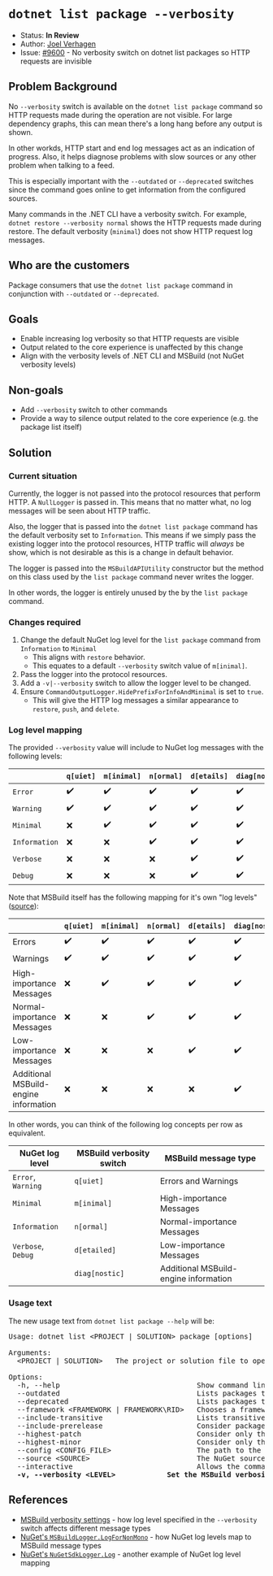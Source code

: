 # `dotnet list package --verbosity`

* Status: **In Review**
* Author: [Joel Verhagen](https://github.com/joelverhagen)
* Issue: [#9600](https://github.com/NuGet/Home/issues/9600) - No verbosity switch on dotnet list packages so HTTP requests are invisible

## Problem Background

No `--verbosity` switch is available on the `dotnet list package` command so HTTP requests made during the operation
are not visible. For large dependency graphs, this can mean there's a long hang before any output is shown.

In other workds, HTTP start and end log messages act as an indication of progress. Also, it helps diagnose problems
with slow sources or any other problem when talking to a feed.

This is especially important with the `--outdated` or `--deprecated` switches since the command goes online to get
information from the configured sources.

Many commands in the .NET CLI have a verbosity switch. For example, `dotnet restore --verbosity normal` shows the HTTP
requests made during restore. The default verbosity (`minimal`) does not show HTTP request log messages. 

## Who are the customers

Package consumers that use the `dotnet list package` command in conjunction with `--outdated` or `--deprecated`.

## Goals

* Enable increasing log verbosity so that HTTP requests are visible
* Output related to the core experience is unaffected by this change
* Align with the verbosity levels of .NET CLI and MSBuild (not NuGet verbosity levels)

## Non-goals

* Add `--verbosity` switch to other commands
* Provide a way to silence output related to the core experience (e.g. the package list itself)

## Solution

### Current situation

Currently, the logger is not passed into the protocol resources that perform HTTP. A `NullLogger` is passed in. This
means that no matter what, no log messages will be seen about HTTP traffic.

Also, the logger that is passed into the `dotnet list package` command has the default verbosity set to `Information`.
This means if we simply pass the existing logger into the protocol resources, HTTP traffic will *always* be show, which
is not desirable as this is a change in default behavior.

The logger is passed into the `MSBuildAPIUtility` constructor but the method on this class used by the
`list package` command never writes the logger.

In other words, the logger is entirely unused by the by the `list package` command.

### Changes required

1. Change the default NuGet log level for the `list package` command from `Information` to `Minimal`
   - This aligns with `restore` behavior.
   - This equates to a default `--verbosity` switch value of `m[inimal]`.
1. Pass the logger into the protocol resources.
1. Add a `-v|--verbosity` switch to allow the logger level to be changed.
1. Ensure `CommandOutputLogger.HidePrefixForInfoAndMinimal` is set to `true`.
   - This will give the HTTP log messages a similar appearance to `restore`, `push`, and `delete`.

### Log level mapping

The provided `--verbosity` value will include to NuGet log messages with the following levels:

​             | `q[uiet]` | `m[inimal]` | `n[ormal]` | `d[etails]` | `diag[nostic]`
------------- | --------- | ----------- | ---------- | ----------- | --------------
`Error`       | ✔️        | ✔️         | ✔️         | ✔️         | ✔️   
`Warning`     | ✔️        | ✔️         | ✔️         | ✔️         | ✔️   
`Minimal`     | ❌        | ✔️         | ✔️         | ✔️         | ✔️   
`Information` | ❌        | ❌         | ✔️         | ✔️         | ✔️   
`Verbose`     | ❌        | ❌         | ❌         | ✔️         | ✔️   
`Debug`       | ❌        | ❌         | ❌         | ✔️         | ✔️   


Note that MSBuild itself has the following mapping for it's own "log levels"
([source](https://docs.microsoft.com/en-us/visualstudio/msbuild/obtaining-build-logs-with-msbuild?view=vs-2019#verbosity-settings)):

​                                     | `q[uiet]` | `m[inimal]` | `n[ormal]` | `d[etails]` | `diag[nostic]`
------------------------------------- | --------- | ----------- | ---------- | ----------- | --------------
Errors                                | ✔️        | ✔️         | ✔️         | ✔️         | ✔️   
Warnings                              | ✔️        | ✔️         | ✔️         | ✔️         | ✔️   
High-importance Messages              | ❌        | ✔️         | ✔️         | ✔️         | ✔️   
Normal-importance Messages            | ❌        | ❌         | ✔️         | ✔️         | ✔️   
Low-importance Messages               | ❌        | ❌         | ❌         | ✔️         | ✔️   
Additional MSBuild-engine information | ❌        | ❌         | ❌         | ❌         | ✔️   

In other words, you can think of the following log concepts per row as equivalent.

NuGet log level    | MSBuild verbosity switch | MSBuild message type
------------------ | ------------------------ | --------------------
`Error`, `Warning` | `q[uiet]`                | Errors and Warnings
`Minimal`          | `m[inimal]`              | High-importance Messages
`Information`      | `n[ormal]`               | Normal-importance Messages
`Verbose`, `Debug` | `d[etailed]`             | Low-importance Messages
​                  | `diag[nostic]`           | Additional MSBuild-engine information

### Usage text

The new usage text from `dotnet list package --help` will be:

<pre>
Usage: dotnet list &lt;PROJECT | SOLUTION&gt; package [options]

Arguments:
  &lt;PROJECT | SOLUTION&gt;   The project or solution file to operate on. If a file is not specified, the command will search the current directory for one.

Options:
  -h, --help                                Show command line help.
  --outdated                                Lists packages that have newer versions.
  --deprecated                              Lists packages that have been deprecated.
  --framework &lt;FRAMEWORK | FRAMEWORK\RID&gt;   Chooses a framework to show its packages. Use the option multiple times for multiple frameworks.
  --include-transitive                      Lists transitive and top-level packages.
  --include-prerelease                      Consider packages with prerelease versions when searching for newer packages. Requires the '--outdated' or '--deprecated' option.
  --highest-patch                           Consider only the packages with a matching major and minor version numbers when searching for newer packages. Requires the '--outdated' or '--deprecated' option.
  --highest-minor                           Consider only the packages with a matching major version number when searching for newer packages. Requires the '--outdated' or '--deprecated' option.
  --config &lt;CONFIG_FILE&gt;                    The path to the NuGet config file to use. Requires the '--outdated' or '--deprecated' option.
  --source &lt;SOURCE&gt;                         The NuGet sources to use when searching for newer packages. Requires the '--outdated' or '--deprecated' option.
  --interactive                             Allows the command to stop and wait for user input or action (for example to complete authentication).
  <b>-v, --verbosity &lt;LEVEL&gt;</b>            <b>Set the MSBuild verbosity level. Allowed values are q[uiet], m[inimal], n[ormal], d[etailed], and diag[nostic].</b>
</pre>

## References

- [MSBuild verbosity settings](https://docs.microsoft.com/en-us/visualstudio/msbuild/obtaining-build-logs-with-msbuild?view=vs-2019#verbosity-settings) - how log
  level specified in the `--verbosity` switch affects different message types
- [NuGet's `MSBuildLogger.LogForNonMono`](https://github.com/NuGet/NuGet.Client/blob/05925a63fde32ab277ccaab13ed466add9ac9dc8/src/NuGet.Core/NuGet.Build.Tasks/Common/MSBuildLogger.cs#L82-L109) -
  how NuGet log levels map to MSBuild message types
- [NuGet's `NuGetSdkLogger.Log`](https://github.com/NuGet/NuGet.Client/blob/05925a63fde32ab277ccaab13ed466add9ac9dc8/src/NuGet.Core/Microsoft.Build.NuGetSdkResolver/NuGetSdkLogger.cs) -
  another example of NuGet log level mapping
